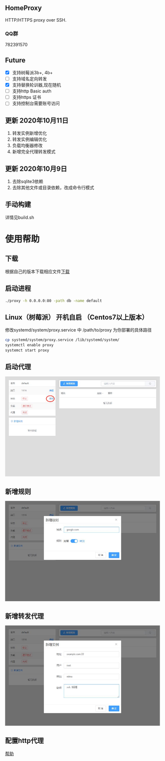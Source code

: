 ## HomeProxy
HTTP/HTTPS proxy over SSH.

### QQ群
782391570

## Future
- [x] 支持树莓派3b+, 4b+
- [ ] 支持域名定向转发
- [x] 支持替换轮训器,现在随机
- [ ] 支持http Basic auth
- [ ] 支持https 证书
- [ ] 支持控制台需要账号访问

## 更新 2020年10月11日
1. 转发实例新增优化
2. 转发实例编辑优化
3. 负载均衡器修改
4. 新增完全代理转发模式

## 更新 2020年10月9日
1. 去除sqlite3依赖 
2. 去除其他文件或目录依赖，改成命令行模式

## 手动构建
详情见build.sh

# 使用帮助
## 下载
根据自己的版本下载相应文件[下载](https://gitee.com/Dukeshi/home-proxy/releases)

## 启动进程
```bash
./proxy -h 0.0.0.0:80 -path db -name default
```
## Linux（树莓派） 开机自启 （Centos7以上版本）
修改systemd/system/proxy.service 中 /path/to/proxy 为你部署的具体路径

```bash
cp systemd/system/proxy.service /lib/systemd/system/
systemctl enable proxy
systemct start proxy
```

## 启动代理
![](/pic/start.jpg)

## 新增规则
![](/pic/add_role.jpg)

## 新增转发代理
![](/pic/add_instance.jpg)

## 配置http代理
[帮助](https://jingyan.baidu.com/article/72ee561a053a87e16138dfed.html)